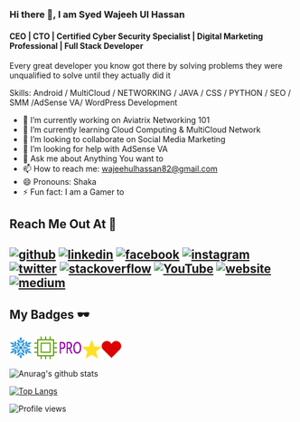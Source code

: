 ### Hi there 👋,  I am Syed Wajeeh Ul Hassan
#### CEO | CTO | Certified Cyber Security Specialist | Digital Marketing Professional | Full Stack Developer
Every great developer you know got there by solving problems they were unqualified to solve until they actually did it

Skills: Android / MultiCloud / NETWORKING / JAVA / CSS / PYTHON / SEO / SMM /AdSense VA/ WordPress Development 

- 🔭 I’m currently working on Aviatrix Networking 101 
- 🌱 I’m currently learning Cloud Computing & MultiCloud Network 
- 👯 I’m looking to collaborate on Social Media Marketing  
- 🤔 I’m looking for help with AdSense VA 
- 💬 Ask me about Anything You want to  
- 📫 How to reach me: wajeehulhassan82@gmail.com 
- 😄 Pronouns: Shaka 
- ⚡ Fun fact: I am a Gamer to  

<h2> Reach Me Out At 👀 <h2>

[<img src='https://cdn.jsdelivr.net/npm/simple-icons@3.0.1/icons/github.svg' alt='github' height='40'>](https://github.com/VJ65)  [<img src='https://cdn.jsdelivr.net/npm/simple-icons@3.0.1/icons/linkedin.svg' alt='linkedin' height='40'>](https://www.linkedin.com/in/https://www.linkedin.com/in/syed-wajeeh-ul-hassan-17b377137//)  [<img src='https://cdn.jsdelivr.net/npm/simple-icons@3.0.1/icons/facebook.svg' alt='facebook' height='40'>](https://www.facebook.com/wajeeh6532)  [<img src='https://cdn.jsdelivr.net/npm/simple-icons@3.0.1/icons/instagram.svg' alt='instagram' height='40'>](https://www.instagram.com/_syed_wajeeh_/)  [<img src='https://cdn.jsdelivr.net/npm/simple-icons@3.0.1/icons/twitter.svg' alt='twitter' height='40'>](https://twitter.com/WajeehulHassa16)  [<img src='https://cdn.jsdelivr.net/npm/simple-icons@3.0.1/icons/stackoverflow.svg' alt='stackoverflow' height='40'>](https://stackoverflow.com/users/https://stackoverflow.com/users/11423089/syed-wajeeh-ul-hassan)  [<img src='https://cdn.jsdelivr.net/npm/simple-icons@3.0.1/icons/youtube.svg' alt='YouTube' height='40'>](https://www.youtube.com/channel/https://www.youtube.com/c/wajeehhassan64/featured?view_as=subscriber)  [<img src='https://cdn.jsdelivr.net/npm/simple-icons@3.0.1/icons/icloud.svg' alt='website' height='40'>](https://thesoftcloud.com/)  [<img src='https://cdn.jsdelivr.net/npm/simple-icons@3.0.1/icons/medium.svg' alt='medium' height='40'>](https://medium.com/@wajeehulhassan82)  

<h2> My Badges  🕶 </h2>

<a href='https://archiveprogram.github.com/'><img src='https://raw.githubusercontent.com/acervenky/animated-github-badges/master/assets/acbadge.gif' width='40' height='40'></a> <a href='https://docs.github.com/en/developers'><img src='https://raw.githubusercontent.com/acervenky/animated-github-badges/master/assets/devbadge.gif' width='40' height='40'></a> <a href='https://github.com/pricing'><img src='https://raw.githubusercontent.com/acervenky/animated-github-badges/master/assets/pro.gif' width='40' height='40'></a><a href='https://stars.github.com/'><img src='https://raw.githubusercontent.com/acervenky/animated-github-badges/master/assets/starbadge.gif' width='35' height='35'></a><a href='https://docs.github.com/en/github/supporting-the-open-source-community-with-github-sponsors'><img src='https://raw.githubusercontent.com/acervenky/animated-github-badges/master/assets/sponsorbadge.gif' width='35' height='35'></a>

![Anurag's github stats](https://github-readme-stats.vercel.app/api?username=VJ65&show_icons=true&theme=tokyonight)

[![Top Langs](https://github-readme-stats.vercel.app/api/top-langs/?username=VJ65)](https://github.com/anuraghazra/github-readme-stats)



![Profile views](https://gpvc.arturio.dev/VJ65)  
